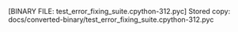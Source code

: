 [BINARY FILE: test_error_fixing_suite.cpython-312.pyc]
Stored copy: docs/converted-binary/test_error_fixing_suite.cpython-312.pyc
